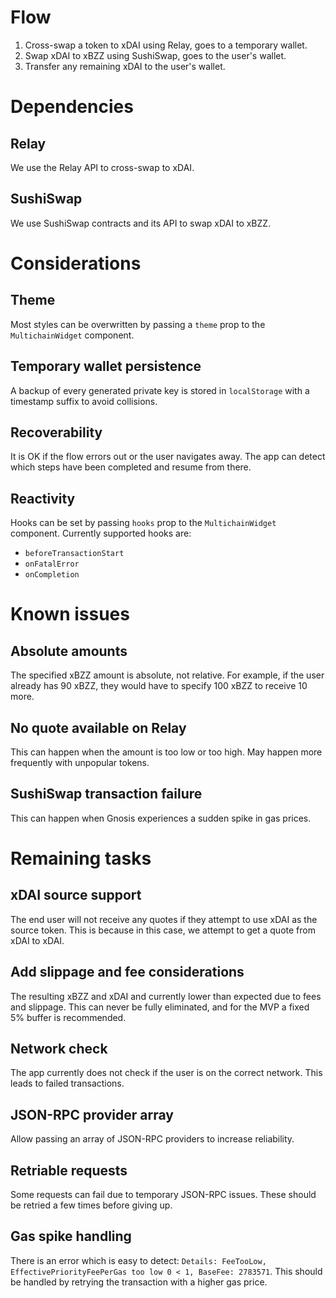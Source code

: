 # Flow

1. Cross-swap a token to xDAI using Relay, goes to a temporary wallet.
2. Swap xDAI to xBZZ using SushiSwap, goes to the user's wallet.
3. Transfer any remaining xDAI to the user's wallet.

# Dependencies

## Relay

We use the Relay API to cross-swap to xDAI.

## SushiSwap

We use SushiSwap contracts and its API to swap xDAI to xBZZ.

# Considerations

## Theme

Most styles can be overwritten by passing a `theme` prop to the `MultichainWidget` component.

## Temporary wallet persistence

A backup of every generated private key is stored in `localStorage` with a timestamp suffix to avoid collisions.

## Recoverability

It is OK if the flow errors out or the user navigates away. The app can detect which steps have been completed and resume from there.

## Reactivity

Hooks can be set by passing `hooks` prop to the `MultichainWidget` component. Currently supported hooks are:

-   `beforeTransactionStart`
-   `onFatalError`
-   `onCompletion`

# Known issues

## Absolute amounts

The specified xBZZ amount is absolute, not relative. For example, if the user already has 90 xBZZ, they would have to specify 100 xBZZ to receive 10 more.

## No quote available on Relay

This can happen when the amount is too low or too high. May happen more frequently with unpopular tokens.

## SushiSwap transaction failure

This can happen when Gnosis experiences a sudden spike in gas prices.

# Remaining tasks

## xDAI source support

The end user will not receive any quotes if they attempt to use xDAI as the source token. This is because in this case, we attempt to get a quote from xDAI to xDAI.

## Add slippage and fee considerations

The resulting xBZZ and xDAI and currently lower than expected due to fees and slippage. This can never be fully eliminated, and for the MVP a fixed 5% buffer is recommended.

## Network check

The app currently does not check if the user is on the correct network. This leads to failed transactions.

## JSON-RPC provider array

Allow passing an array of JSON-RPC providers to increase reliability.

## Retriable requests

Some requests can fail due to temporary JSON-RPC issues. These should be retried a few times before giving up.

## Gas spike handling

There is an error which is easy to detect: `Details: FeeTooLow, EffectivePriorityFeePerGas too low 0 < 1, BaseFee: 2783571`. This should be handled by retrying the transaction with a higher gas price.
